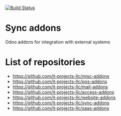 [![Build Status](https://travis-ci.com/it-projects-llc/pos-addons.svg?branch=10.0)](https://travis-ci.com/it-projects-llc/sync-addons)

Sync addons
===========

Odoo addons for integration with external systems

List of repositories
====================

* https://github.com/it-projects-llc/misc-addons
* https://github.com/it-projects-llc/pos-addons
* https://github.com/it-projects-llc/mail-addons
* https://github.com/it-projects-llc/access-addons
* https://github.com/it-projects-llc/website-addons
* https://github.com/it-projects-llc/sync-addons
* https://github.com/it-projects-llc/saas-addons
